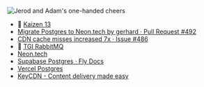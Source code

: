 ![Jerod and Adam's one-handed cheers](https://cdn.changelog.com/friends/26--jerod-adam-cheers.jpg)

- 📄 [Kaizen 13](https://github.com/thechangelog/changelog.com/discussions/485)
- [Migrate Postgres to Neon.tech by gerhard · Pull Request #492](https://github.com/thechangelog/changelog.com/pull/492)
- [CDN cache misses increased 7x · Issue #486](https://github.com/thechangelog/changelog.com/issues/486)
- 🎥 [TGI RabbitMQ](https://www.youtube.com/playlist?list=PLfX-LA-Cf6rE16woOuRmi3goM_K8PUAhQ)
- [Neon.tech](https://neon.tech)
- [Supabase Postgres · Fly Docs](https://fly.io/docs/reference/supabase/)
- [Vercel Postgres](https://vercel.com/docs/storage/vercel-postgres)
- [KeyCDN - Content delivery made easy](https://www.keycdn.com/)